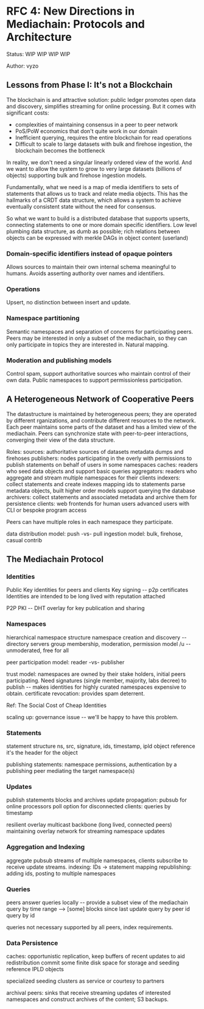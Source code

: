 # RFC 4: New Directions in Mediachain: Protocols and Architecture

Status: WIP WIP WIP WIP

Author: vyzo

## Lessons from Phase I: It's not a Blockchain

The blockchain is and attractive solution: public ledger promotes open data
and discovery, simplifies streaming for online processing.
But it comes with significant costs:

* complexities of maintaining consensus in a peer to peer network
* PoS/PoW economics that don't quite work in our domain
* Inefficient querying, requires the entire blockchain for read operations
* Difficult to scale to large datasets with bulk and firehose
 ingestion, the blockchain becomes the bottleneck

In reality, we don't need a singular linearly ordered view of the world.
And we want to allow the system to grow to very large datasets (billions
of objects) supporting bulk and firehose ingestion models.

Fundamentally, what we need is a map of media identifiers to sets
of statements that allows us to track and relate media objects.
This has the hallmarks of a CRDT data structure, which allows a system to
achieve eventually consistent state without the need for consensus. 

So what we want to build is a distributed database that supports upserts,
connecting statements to one or more domain specific identifiers.
Low level plumbing data structure, as dumb as possible; rich relations
between objects can be expressed with merkle DAGs in object content (userland)


### Domain-specific identifiers instead of opaque pointers
Allows sources to maintain their own internal schema meaningful to humans.
Avoids asserting authority over names and identifiers.
 
### Operations
Upsert, no distinction between insert and update.

### Namespace partitioning
Semantic namespaces and separation of concerns for participating peers.
Peers may be interested in only a subset of the mediachain, so they can
only participate in topics they are interested in. Natural mapping.

### Moderation and publishing models
Control spam, support authoritative sources who maintain control of their own data.
Public namespaces to support permissionless participation.


## A Heterogeneous Network of Cooperative Peers

The datastructure is maintained by heterogeneous peers; they are operated by
different rganizations, and contribute different resources to the network.
Each peer maintains some parts of the dataset and has a limited view of the
mediachain. Peers can synchronize state with peer-to-peer interactions,
converging their view of the data structure.

Roles:
 sources:
   authoritative sources of datasets
   metadata dumps and firehoses
  publishers:
   nodes participating in the overly with permissions to publish statements
   on behalf of users in some namespaces
  caches:
   readers who seed data objects and support basic queries
  aggregators:
   readers who aggregate and stream multiple namespaces for their clients
  indexers:
   collect statements and create indexes mapping ids to statements
   parse metadata objects, built higher order models
   support querying the database
  archivers:
   collect statements and associated metadata and archive them for persistence
 clients:
   web frontends for human users
   advanced users with CLI or bespoke program access

Peers can have multiple roles in each namespace they participate.

data distribution model: push -vs- pull
ingestion model: bulk, firehose, casual contrib


## The Mediachain Protocol

### Identities

Public Key identities for peers and clients
Key signing -- p2p certificates
Identities are intended to be long lived with reputation attached

P2P PKI -- DHT overlay for key publication and sharing

### Namespaces

hierarchical namespace structure
namespace creation and discovery -- directory servers
group membership, moderation, permission model
/u -- unmoderated, free for all

peer participation model: reader -vs- publisher

trust model: namespaces are owned by their stake holders, initial peers
participating.
Need signatures (single member, majority, labs decree) to publish -- 
makes identities for highly curated namespaces expensive to obtain.
certificate revocation: provides spam deterrent.

Ref: The Social Cost of Cheap Identities

scaling up: governance issue -- we'll be happy to have this problem.

### Statements

statement structure
 ns, src, signature, ids, timestamp, ipld object reference
 it's the header for the object

publishing statements: namespace permissions, authentication by a publishing
peer mediating the target namespace(s)

### Updates

publish statements
blocks and archives
update propagation:
 pubsub for online processors
 poll option for disconnected clients:
  queries by timestamp

resilient overlay multicast
backbone (long lived, connected peers) maintaining overlay network for streaming
namespace updates

### Aggregation and Indexing

aggregate pubsub streams of multiple namespaces, clients subscribe to receive
update streams.
indexing: IDs -> statement mapping
republishing: adding ids, posting to multiple namespaces

### Queries

peers answer queries locally -- provide a subset view of the mediachain
query by time range --> [some] blocks since last update
query by peer id
query by id

queries not necessary supported by all peers, index requirements.

### Data Persistence

caches: opportunistic replication, keep buffers of recent updates to
aid redistribution
commit some finite disk space for storage and seeding reference IPLD objects

specialized seeding clusters as service or courtesy to partners

archival peers: sinks that receive streaming updates of interested namespaces
and construct archives of the content; S3 backups.

